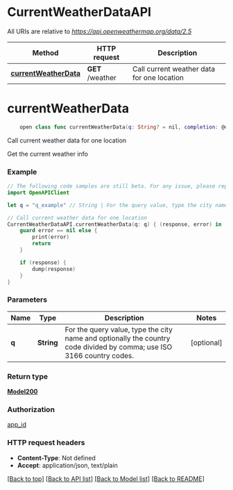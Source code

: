 # CurrentWeatherDataAPI

All URIs are relative to *https://api.openweathermap.org/data/2.5*

Method | HTTP request | Description
------------- | ------------- | -------------
[**currentWeatherData**](CurrentWeatherDataAPI.md#currentweatherdata) | **GET** /weather | Call current weather data for one location


# **currentWeatherData**
```swift
    open class func currentWeatherData(q: String? = nil, completion: @escaping (_ data: Model200?, _ error: Error?) -> Void)
```

Call current weather data for one location

Get the current weather info

### Example
```swift
// The following code samples are still beta. For any issue, please report via http://github.com/OpenAPITools/openapi-generator/issues/new
import OpenAPIClient

let q = "q_example" // String | For the query value, type the city name and optionally the country code divided by comma; use ISO 3166 country codes. (optional)

// Call current weather data for one location
CurrentWeatherDataAPI.currentWeatherData(q: q) { (response, error) in
    guard error == nil else {
        print(error)
        return
    }

    if (response) {
        dump(response)
    }
}
```

### Parameters

Name | Type | Description  | Notes
------------- | ------------- | ------------- | -------------
 **q** | **String** | For the query value, type the city name and optionally the country code divided by comma; use ISO 3166 country codes. | [optional] 

### Return type

[**Model200**](Model200.md)

### Authorization

[app_id](../README.md#app_id)

### HTTP request headers

 - **Content-Type**: Not defined
 - **Accept**: application/json, text/plain

[[Back to top]](#) [[Back to API list]](../README.md#documentation-for-api-endpoints) [[Back to Model list]](../README.md#documentation-for-models) [[Back to README]](../README.md)

